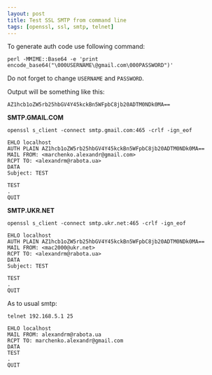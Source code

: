 ```yaml
---
layout: post
title: Test SSL SMTP from command line
tags: [openssl, ssl, smtp, telnet]
---
```


To generate auth code use following command:

    perl -MMIME::Base64 -e 'print encode_base64("\000USERNAME\@gmail.com\000PASSWORD")'

Do not forget to change `USERNAME` and `PASSWORD`.

Output will be something like this:

    AZ1hcb1oZW5rb25hbGV4Y45kckBn5WFpbC8jb20ADTM0NDk0MA==

**SMTP.GMAIL.COM**

    openssl s_client -connect smtp.gmail.com:465 -crlf -ign_eof

    EHLO localhost
    AUTH PLAIN AZ1hcb1oZW5rb25hbGV4Y45kckBn5WFpbC8jb20ADTM0NDk0MA==
    MAIL FROM: <marchenko.alexandr@gmail.com>
    RCPT TO: <alexandrm@rabota.ua>
    DATA
    Subject: TEST

    TEST
    .
    QUIT

**SMTP.UKR.NET**

    openssl s_client -connect smtp.ukr.net:465 -crlf -ign_eof

    EHLO localhost
    AUTH PLAIN AZ1hcb1oZW5rb25hbGV4Y45kckBn5WFpbC8jb20ADTM0NDk0MA==
    MAIL FROM: <mac2000@ukr.net>
    RCPT TO: <alexandrm@rabota.ua>
    DATA
    Subject: TEST

    TEST
    .
    QUIT

As to usual smtp:

    telnet 192.168.5.1 25

    EHLO localhost
    MAIL FROM: alexandrm@rabota.ua
    RCPT TO: marchenko.alexandr@gmail.com
    DATA
    TEST
    .
    QUIT
